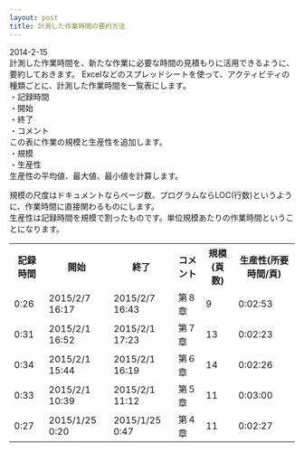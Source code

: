 ```yaml
---
layout: post
title: 計測した作業時間の要約方法
---
```


2014-2-15  
計測した作業時間を、新たな作業に必要な時間の見積もりに活用できるように、要約しておきます。
Excelなどのスプレッドシートを使って、アクティビティの種類ごとに、計測した作業時間を一覧表にします。  
・記録時間  
・開始  
・終了  
・コメント  
この表に作業の規模と生産性を追加します。  
・規模  
・生産性  
生産性の平均値、最大値、最小値を計算します。

規模の尺度はドキュメントならページ数、プログラムならLOC(行数)というように、作業時間に直接関わるものにします。  
生産性は記録時間を規模で割ったものです。単位規模あたりの作業時間ということになります。

<table>
  <tr>
    <th>記録時間</th>
    <th>開始</th>
    <th>終了</th>
    <th>コメント</th>
    <th>規模(頁数)</th>
    <th>生産性(所要時間/頁)</th>
  </tr>
  <tr>
    <td>0:26</td>
    <td> 2015/2/7 16:17 </td>
    <td> 2015/2/7 16:43 </td>
    <td>第８章</td>
    <td> 9 </td>
    <td> 0:02:53 </td>
  </tr>
  <tr>
    <td>0:31</td>
    <td>2015/2/1 16:52</td>
    <td>2015/2/1 17:23</td>
    <td>第７章</td>
    <td>13</td>
    <td>0:02:23</td>
  </tr>
  <tr>
    <td>0:34</td>
    <td>2015/2/1 15:44</td>
    <td>2015/2/1 16:19</td>
    <td>第６章</td>
    <td>14</td>
    <td>0:02:26</td>
  </tr>
  <tr>
    <td>0:33</td>
    <td>2015/2/1 10:39</td>
    <td>2015/2/1 11:12</td>
    <td>第５章</td>
    <td>11</td>
    <td>0:03:00</td>
  </tr>
  <tr>
    <td>0:27</td>
    <td>2015/1/25 0:20</td>
    <td>2015/1/25 0:47</td>
    <td>第４章</td>
    <td>11</td>
    <td>0:02:27</td>
  </tr>
</table>

